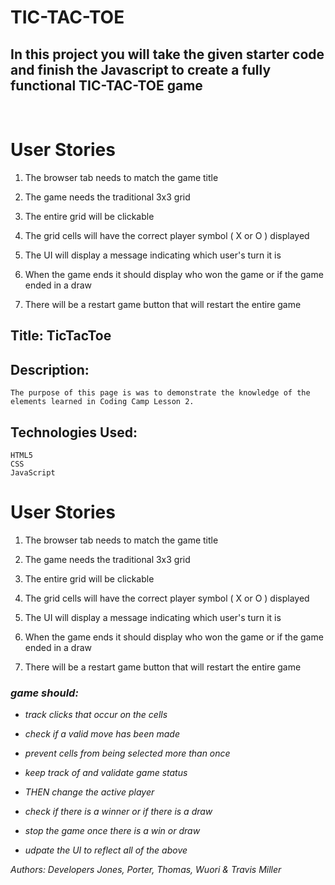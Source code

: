 # TIC-TAC-TOE

## In this project you will take the given starter code and finish the Javascript to create a fully functional TIC-TAC-TOE game
<br>

# User Stories

1. The browser tab needs to match the game title

2. The game needs the traditional 3x3 grid

3. The entire grid will be clickable

4. The grid cells will have the correct player symbol ( X or O ) displayed

5. The UI will display a message indicating which user's turn it is

6. When the game ends it should display who won the game or if the game ended in a draw

7. There will be a restart game button that will restart the entire game

## Title: TicTacToe

## Description:
    The purpose of this page is was to demonstrate the knowledge of the elements learned in Coding Camp Lesson 2.

## Technologies Used:
    HTML5
    CSS
    JavaScript

# User Stories

1. The browser tab needs to match the game title

2. The game needs the traditional 3x3 grid

3. The entire grid will be clickable

4. The grid cells will have the correct player symbol ( X or O ) displayed

5. The UI will display a message indicating which user's turn it is

6. When the game ends it should display who won the game or if the game ended in a draw

7. There will be a restart game button that will restart the entire game


### <em>game should: 
- <em>track clicks that occur on the cells
- <em>check if a valid move has been made
- <em>prevent cells from being selected more than once
- <em>keep track of and validate game status
- <em>THEN change the active player

- <em>check if there is a winner or if there is a draw
- <em>stop the game once there is a win or draw
- <em>udpate the UI to reflect all of the above




Authors: Developers Jones, Porter, Thomas, Wuori & Travis Miller



